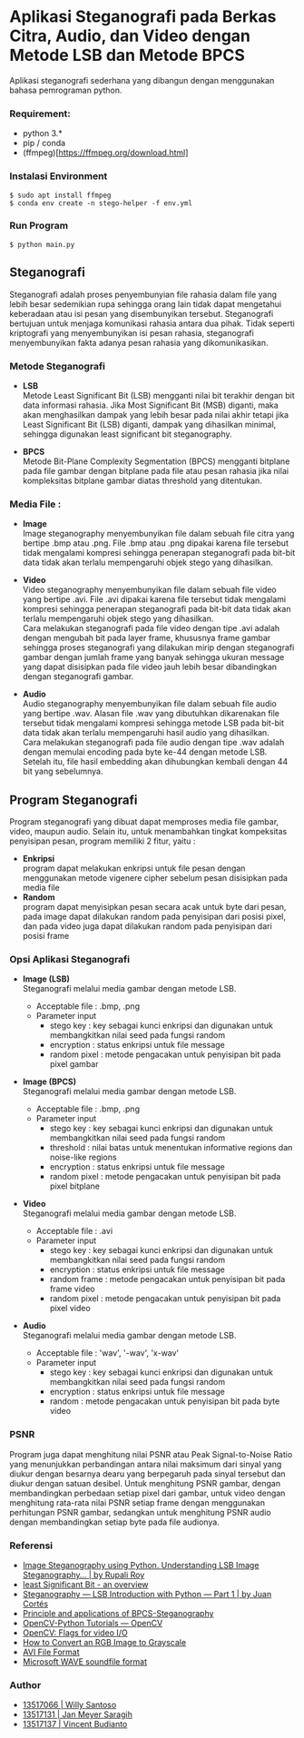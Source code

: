 # Aplikasi Steganografi pada Berkas Citra, Audio, dan Video dengan Metode LSB dan Metode BPCS

Aplikasi steganografi sederhana yang dibangun dengan menggunakan bahasa pemrograman python.

### Requirement:
- python 3.*
- pip / conda
- (ffmpeg)[https://ffmpeg.org/download.html]

### Instalasi Environment
```
$ sudo apt install ffmpeg
$ conda env create -n stego-helper -f env.yml
```

### Run Program
```
$ python main.py
```

## Steganografi
Steganografi adalah proses penyembunyian file rahasia dalam file yang lebih besar sedemikian rupa sehingga orang lain tidak dapat mengetahui keberadaan atau isi pesan yang disembunyikan tersebut. Steganografi bertujuan untuk menjaga komunikasi rahasia antara dua pihak. Tidak seperti kriptografi yang menyembunyikan isi pesan rahasia, steganografi menyembunyikan fakta adanya pesan rahasia yang dikomunikasikan.

### Metode Steganografi
- __LSB__ <br>
  Metode Least Significant Bit (LSB) mengganti nilai bit terakhir dengan bit data informasi rahasia. Jika Most Significant Bit (MSB) diganti, maka akan menghasilkan dampak yang lebih besar pada nilai akhir tetapi jika Least Significant Bit (LSB) diganti, dampak yang dihasilkan minimal, sehingga digunakan least significant bit steganography.

- __BPCS__ <br>
  Metode Bit-Plane Complexity Segmentation (BPCS) mengganti bitplane pada file gambar dengan bitplane pada file atau pesan rahasia jika nilai kompleksitas bitplane gambar diatas threshold yang ditentukan.

### Media File :
- __Image__ <br>
  Image steganography menyembunyikan file dalam sebuah file citra yang bertipe .bmp atau .png. File .bmp atau .png dipakai karena file tersebut tidak mengalami kompresi sehingga penerapan steganografi pada bit-bit data tidak akan terlalu mempengaruhi objek stego yang dihasilkan.

- __Video__ <br>
  Video steganography menyembunyikan file dalam sebuah file video yang bertipe .avi. File .avi dipakai karena file tersebut tidak mengalami kompresi sehingga penerapan steganografi pada bit-bit data tidak akan terlalu mempengaruhi objek stego yang dihasilkan. <br>
  Cara melakukan steganografi pada file video dengan tipe .avi adalah dengan mengubah bit pada layer frame, khususnya frame gambar sehingga proses steganografi yang dilakukan mirip dengan steganografi gambar dengan jumlah frame yang banyak sehingga ukuran message yang dapat disisipkan pada file video jauh lebih besar dibandingkan dengan steganografi gambar.

- __Audio__ <br>
Audio steganography menyembunyikan file dalam sebuah file audio yang bertipe .wav. Alasan file .wav yang dibutuhkan dikarenakan file tersebut tidak mengalami kompresi sehingga metode LSB pada bit-bit data tidak akan terlalu mempengaruhi hasil audio yang dihasilkan. <br>
Cara melakukan steganografi pada file audio dengan tipe .wav adalah dengan memulai encoding pada byte ke-44 dengan metode LSB. Setelah itu, file hasil embedding akan dihubungkan kembali dengan 44 bit yang sebelumnya.

## Program Steganografi
Program steganografi yang dibuat dapat memproses media file gambar, video, maupun audio. Selain itu, untuk menambahkan tingkat kompeksitas penyisipan pesan, program memiliki 2 fitur, yaitu :
- __Enkripsi__ <br>
  program dapat melakukan enkripsi untuk file pesan dengan menggunakan metode vigenere cipher sebelum pesan disisipkan pada media file
- __Random__ <br>
  program dapat menyisipkan pesan secara acak untuk byte dari pesan, pada image dapat dilakukan random pada penyisipan dari posisi pixel, dan pada video juga dapat dilakukan random pada penyisipan dari posisi frame

### Opsi Aplikasi Steganografi
- __Image (LSB)__ <br>
  Steganografi melalui media gambar dengan metode LSB.
    - Acceptable file : .bmp, .png
    - Parameter input
      - stego key : key sebagai kunci enkripsi dan digunakan untuk membangkitkan nilai seed pada fungsi random
      - encryption : status enkripsi untuk file message
      - random pixel : metode pengacakan untuk penyisipan bit pada pixel gambar

- __Image (BPCS)__ <br>
  Steganografi melalui media gambar dengan metode LSB.
    - Acceptable file : .bmp, .png
    - Parameter input
      - stego key : key sebagai kunci enkripsi dan digunakan untuk membangkitkan nilai seed pada fungsi random
      - threshold : nilai batas untuk menentukan informative regions dan noise-like regions
      - encryption : status enkripsi untuk file message
      - random pixel : metode pengacakan untuk penyisipan bit pada pixel bitplane

- __Video__ <br>
  Steganografi melalui media gambar dengan metode LSB.
    - Acceptable file : .avi
    - Parameter input
      - stego key : key sebagai kunci enkripsi dan digunakan untuk membangkitkan nilai seed pada fungsi random
      - encryption : status enkripsi untuk file message
      - random frame : metode pengacakan untuk penyisipan bit pada frame video
      - random pixel : metode pengacakan untuk penyisipan bit pada pixel video

- __Audio__ <br>
  Steganografi melalui media gambar dengan metode LSB.
    - Acceptable file : 'wav', '-wav', 'x-wav'
    - Parameter input
      - stego key : key sebagai kunci enkripsi dan digunakan untuk membangkitkan nilai seed pada fungsi random
      - encryption : status enkripsi untuk file message
      - random : metode pengacakan untuk penyisipan bit pada byte video

### PSNR
Program juga dapat menghitung nilai PSNR atau Peak Signal-to-Noise Ratio yang menunjukkan perbandingan antara nilai maksimum dari sinyal yang diukur dengan besarnya dearu yang berpegaruh pada sinyal tersebut dan diukur dengan satuan desibel. Untuk menghitung PSNR gambar, dengan membandingkan perbedaan setiap pixel dari gambar, untuk video dengan menghitung rata-rata nilai PSNR setiap frame dengan menggunakan perhitungan PSNR gambar, sedangkan untuk menghitung PSNR audio dengan membandingkan setiap byte pada file audionya.

### Referensi
- [Image Steganography using Python. Understanding LSB Image Steganography… | by Rupali Roy](https://towardsdatascience.com/hiding-data-in-an-image-image-steganography-using-python-e491b68b1372)
- [least Significant Bit - an overview](https://www.sciencedirect.com/topics/computer-science/least-significant-bit)
- [Steganography — LSB Introduction with Python — Part 1 | by Juan Cortés](https://itnext.io/steganography-101-lsb-introduction-with-python-4c4803e08041)
- [Principle and applications of BPCS-Steganography](http://informatika.stei.itb.ac.id/~rinaldi.munir/Kriptografi/2015-2016/SPIE98.pdf)
- [OpenCV-Python Tutorials — OpenCV ](https://opencv-python-tutroals.readthedocs.io/en/latest/py_tutorials/py_tutorials.html)
- [OpenCV: Flags for video I/O](https://docs.opencv.org/3.4/d4/d15/group__videoio__flags__base.html)
- [How to Convert an RGB Image to Grayscale](https://e2eml.school/convert_rgb_to_grayscale.html)
- [AVI File Format](https://cdn.hackaday.io/files/274271173436768/avi.pdf)
- [Microsoft WAVE soundfile format](http://soundfile.sapp.org/doc/WaveFormat/)

### Author
- [13517066 | Willy Santoso](https://github.com/willysantoso05)
- [13517131 | Jan Meyer Saragih](https://github.com/Meyjan)
- [13517137 | Vincent Budianto](https://github.com/vincentbudianto)
